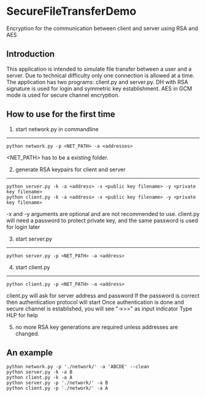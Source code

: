 # SecureFileTransferDemo
Encryption for the communication between client and server using RSA and AES

Introduction
------------
This application is intended to simulate file transfer between a user and a server.
Due to technical difficulty only one connection is allowed at a time.
The application has two programs: client.py and server.py.
DH with RSA signature is used for login and symmetric key establishment.
AES in GCM mode is used for secure channel encryption. 

How to use for the first time
-----------------------------
1. start network.py in commandline
---
	python network.py -p <NET_PATH> -a <addresses>
<NET_PATH> has to be a existing folder.

2. generate RSA keypairs for client and server
---
	python server.py -k -a <address> -x <public key filename> -y <private key filename>
	python client.py -k -a <address> -x <public key filename> -y <private key filename>
-x and -y arguments are optional and are not recommended to use.
client.py will need a password to protect private key, and the same password is used for login later

3. start server.py
---
	python server.py -p <NET_PATH> -a <address>

4. start client.py
---
	python client.py -p <NET_PATH> -a <address>
	
client.py will ask for server address and password
If the password is correct then authentication protocol will start
Once authentication is done and secure channel is established, you will see "->>>" as input indicator
Type HLP for help
	
5. no more RSA key generations are required unless addresses are changed.

An example
----------
	python network.py -p './network/' -a 'ABCDE' --clean
	python server.py -k -a B
	python client.py -k -a A
	python server.py -p './network/' -a B
	python client.py -p './network/' -a A
